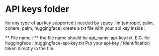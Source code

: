 # API keys folder

for any type of api key supported / needed by spacy-llm (antropic, palm, cohere, palm, huggingface) create a txt file with your api key inside :

** File name : **
the file name should be api_name-api-key.txt, E.G. for huggingface :
huggingface-api-key.txt
Put your api-key / identification token directly in the file.
